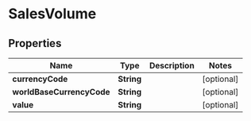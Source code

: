 

# SalesVolume


## Properties

Name | Type | Description | Notes
------------ | ------------- | ------------- | -------------
**currencyCode** | **String** |  |  [optional]
**worldBaseCurrencyCode** | **String** |  |  [optional]
**value** | **String** |  |  [optional]



